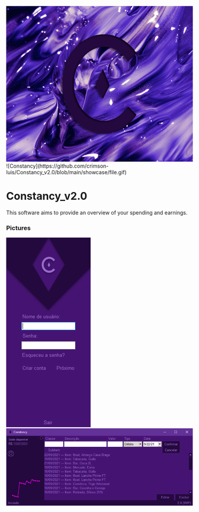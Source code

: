 <img src="https://github.com/crimson-luis/Constancy_v2.0/blob/main/showcase/toplevel_bg.png" width="560" height="420">
![Constancy](https://github.com/crimson-luis/Constancy_v2.0/blob/main/showcase/file.gif)

# Constancy_v2.0
This software aims to provide an overview of your spending and earnings.

### Pictures
<img src="https://github.com/crimson-luis/Constancy_v2.0/blob/main/showcase/login.png">
<img src="https://github.com/crimson-luis/Constancy_v2.0/blob/main/showcase/main.png">

